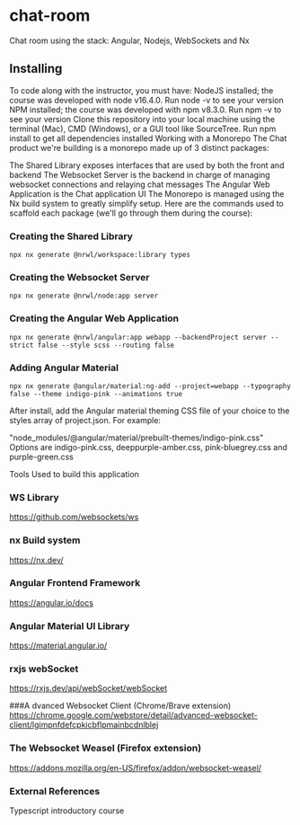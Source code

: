 # chat-room
Chat room using the stack: Angular, Nodejs, WebSockets and Nx

## Installing
To code along with the instructor, you must have:
NodeJS installed; the course was developed with node v16.4.0. Run node -v to see your version
NPM installed; the course was developed with npm v8.3.0. Run npm -v to see your version
Clone this repository into your local machine using the terminal (Mac), CMD (Windows), or a GUI tool like SourceTree.
Run npm install to get all dependencies installed
Working with a Monorepo
The Chat product we're building is a monorepo made up of 3 distinct packages:

The Shared Library exposes interfaces that are used by both the front and backend
The Websocket Server is the backend in charge of managing websocket connections and relaying chat messages
The Angular Web Application is the Chat application UI
The Monorepo is managed using the Nx build system to greatly simplify setup. Here are the commands used to scaffold each package (we'll go through them during the course):

### Creating the Shared Library
```
npx nx generate @nrwl/workspace:library types
```
### Creating the Websocket Server
```
npx nx generate @nrwl/node:app server
```
### Creating the Angular Web Application
```
npx nx generate @nrwl/angular:app webapp --backendProject server --strict false --style scss --routing false
```
### Adding Angular Material
```
npx nx generate @angular/material:ng-add --project=webapp --typography false --theme indigo-pink --animations true
```
After install, add the Angular material theming CSS file of your choice to the styles array of project.json. For example:

"node_modules/@angular/material/prebuilt-themes/indigo-pink.css"
Options are indigo-pink.css, deeppurple-amber.css, pink-bluegrey.css and purple-green.css

Tools Used to build this application
### WS Library
https://github.com/websockets/ws

### nx Build system
https://nx.dev/

### Angular Frontend Framework
https://angular.io/docs

### Angular Material UI Library
https://material.angular.io/

### rxjs webSocket
https://rxjs.dev/api/webSocket/webSocket

###A dvanced Websocket Client (Chrome/Brave extension)
https://chrome.google.com/webstore/detail/advanced-websocket-client/lgimpnfdefcpkicbflpmainbcdnlblej

### The Websocket Weasel (Firefox extension)
https://addons.mozilla.org/en-US/firefox/addon/websocket-weasel/

### External References
Typescript introductory course
